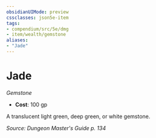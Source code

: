 ```yaml
---
obsidianUIMode: preview
cssclasses: json5e-item
tags:
- compendium/src/5e/dmg
- item/wealth/gemstone
aliases: 
- "Jade"
---
```

# Jade
*Gemstone*  

- **Cost**: 100 gp

A translucent light green, deep green, or white gemstone.

*Source: Dungeon Master's Guide p. 134*
